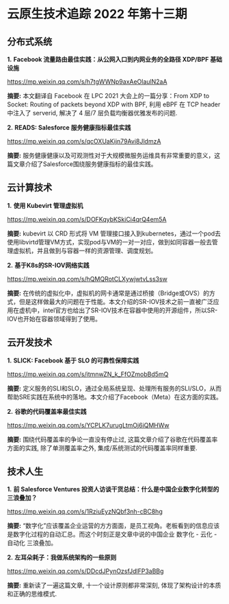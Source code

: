 # 云原生技术追踪 2022 年第十三期

## 分布式系统

**1.** **Facebook 流量路由最佳实践：从公网入口到内网业务的全路径 XDP/BPF 基础设施**

https://mp.weixin.qq.com/s/h7tgWWNp9axAeOlaulN2aA

**摘要:** 本文翻译自 Facebook 在 LPC 2021 大会上的一篇分享：From XDP to Socket: Routing of packets beyond XDP with BPF, 利用 eBPF 在 TCP header 中注入了 serverid, 解决了 4 层/7 层负载均衡器优雅发布的问题.

**2.** **READS: Salesforce 服务健康指标最佳实践**

https://mp.weixin.qq.com/s/qcOXUaKijn79Avi8JldmzA

**摘要:** 服务健康健康以及可观测性对于大规模微服务运维具有非常重要的意义，这篇文章介绍了Salesforce围绕服务健康指标的最佳实践。

## 云计算技术

**1.** **使用 Kubevirt 管理虚拟机**

https://mp.weixin.qq.com/s/DOFKqybKSkiCi4qrQ4em5A

**摘要:** kubevirt 以 CRD 形式将 VM 管理接口接入到kubernetes，通过一个pod去使用libvirtd管理VM方式，实现pod与VM的一对一对应，做到如同容器一般去管理虚拟机，并且做到与容器一样的资源管理、调度规划。

**2.** **基于K8s的SR-IOV网络实践**

https://mp.weixin.qq.com/s/hQMQRotCLXywjwtvLss3sw

**摘要:** 在传统的虚拟化中，虚拟机的网卡通常是通过桥接（Bridge或OVS）的方式，但是这样做最大的问题在于性能。本文介绍的SR-IOV技术之前一直被广泛应用在虚机中，intel官方也给出了SR-IOV技术在容器中使用的开源组件，所以SR-IOV也开始在容器领域得到了使用。

## 云开发技术

**1.** **SLICK: Facebook 基于 SLO 的可靠性保障实践**

https://mp.weixin.qq.com/s/itmnwZN_k_FfOZmobBd5mQ

**摘要:** 定义服务的SLI和SLO，通过全局系统呈现、处理所有服务的SLI/SLO，从而帮助SRE实践在系统中的落地。本文介绍了Facebook（Meta）在这方面的实践。

**2.** **谷歌的代码覆盖率最佳实践**

https://mp.weixin.qq.com/s/YCPLK7urugLtmOj6iQMHWw

**摘要:** 围绕代码覆盖率的争论一直没有停止过, 这篇文章介绍了谷歌在代码覆盖率方面的实践, 除了单测覆盖率之外, 集成/系统测试的代码覆盖率同样重要.

## 技术人生

**1.** **前 Salesforce Ventures 投资人访谈干货总结：什么是中国企业数字化转型的三浪叠加？**

https://mp.weixin.qq.com/s/1RziuEyzNQbf3nh-cBC8hg

**摘要:** “数字化”应该覆盖企业运营的方方面面，是员工视角。老板看到的信息应该是数字化过程的自动汇总。而这个时刻正是文章中说的中国企业 数字化 - 云化 - 自动化 三浪叠加。

**2.** **左耳朵耗子：我做系统架构的一些原则**

https://mp.weixin.qq.com/s/DDcdJPynOzsfJdlFP3aBBg

**摘要:** 重新读了一遍这篇文章, 十一个设计原则都非常深刻, 体现了架构设计的本质和正确的思维模式.

